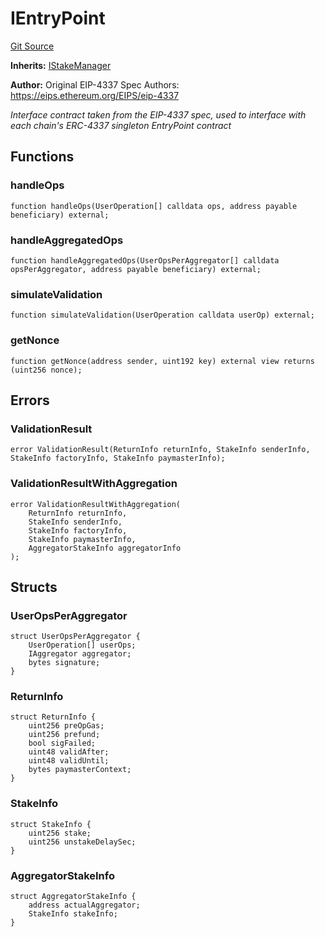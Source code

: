 # IEntryPoint
[Git Source](https://github.com/0xStation/0xrails/blob/7b2d3363f0d5023623fd16114b60a38cf52ce246/src/lib/ERC4337/interface/IEntryPoint.sol)

**Inherits:**
[IStakeManager](/src/lib/ERC4337/interface/IStakeManager.sol/interface.IStakeManager.md)

**Author:**
Original EIP-4337 Spec Authors: https://eips.ethereum.org/EIPS/eip-4337

*Interface contract taken from the EIP-4337 spec,
used to interface with each chain's ERC-4337 singleton EntryPoint contract*


## Functions
### handleOps


```solidity
function handleOps(UserOperation[] calldata ops, address payable beneficiary) external;
```

### handleAggregatedOps


```solidity
function handleAggregatedOps(UserOpsPerAggregator[] calldata opsPerAggregator, address payable beneficiary) external;
```

### simulateValidation


```solidity
function simulateValidation(UserOperation calldata userOp) external;
```

### getNonce


```solidity
function getNonce(address sender, uint192 key) external view returns (uint256 nonce);
```

## Errors
### ValidationResult

```solidity
error ValidationResult(ReturnInfo returnInfo, StakeInfo senderInfo, StakeInfo factoryInfo, StakeInfo paymasterInfo);
```

### ValidationResultWithAggregation

```solidity
error ValidationResultWithAggregation(
    ReturnInfo returnInfo,
    StakeInfo senderInfo,
    StakeInfo factoryInfo,
    StakeInfo paymasterInfo,
    AggregatorStakeInfo aggregatorInfo
);
```

## Structs
### UserOpsPerAggregator

```solidity
struct UserOpsPerAggregator {
    UserOperation[] userOps;
    IAggregator aggregator;
    bytes signature;
}
```

### ReturnInfo

```solidity
struct ReturnInfo {
    uint256 preOpGas;
    uint256 prefund;
    bool sigFailed;
    uint48 validAfter;
    uint48 validUntil;
    bytes paymasterContext;
}
```

### StakeInfo

```solidity
struct StakeInfo {
    uint256 stake;
    uint256 unstakeDelaySec;
}
```

### AggregatorStakeInfo

```solidity
struct AggregatorStakeInfo {
    address actualAggregator;
    StakeInfo stakeInfo;
}
```

